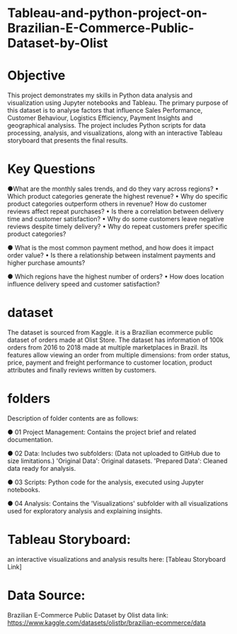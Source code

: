 # Tableau-and-python-project-on-Brazilian-E-Commerce-Public-Dataset-by-Olist
# Objective
This project demonstrates my skills in Python data analysis and visualization using Jupyter notebooks and Tableau.
The primary purpose of this dataset is to analyse factors that influence  Sales Performance, Customer Behaviour, Logistics Efficiency, Payment Insights and geographical analysiss.
The project includes Python scripts for data processing, analysis, and visualizations, along with an interactive Tableau storyboard that presents the final results.
# Key Questions
●What are the monthly sales trends, and do they vary across regions? 
• Which product categories generate the highest revenue? 
•   Why do specific product categories outperform others in revenue? 
How do customer reviews affect repeat purchases? 
• Is there a correlation between delivery time and customer satisfaction? 
• Why do some customers leave negative reviews despite timely delivery? 
• Why do repeat customers prefer specific product categories? 

● What is the most common payment method, and how does it impact order value? 
• Is there a relationship between instalment payments and higher purchase amounts? 

● Which regions have the highest number of orders? 
• How does location influence delivery speed and customer satisfaction? 

# dataset
 The dataset is sourced from Kaggle. it is a Brazilian ecommerce public dataset of orders made at 
Olist Store. The dataset has information of 100k orders from 2016 to 2018 made at multiple 
marketplaces in Brazil. Its features allow viewing an order from multiple dimensions: from order status, 
price, payment and freight performance to customer location, product attributes and finally reviews 
written by customers.  

# folders
Description of folder contents are as follows:

● 01 Project Management: Contains the project brief and related documentation.

● 02 Data: Includes two subfolders: (Data not uploaded to GitHub due to size limitations.)
'Original Data': Original datasets.
'Prepared Data': Cleaned data ready for analysis.

● 03 Scripts: Python code for the analysis, executed using Jupyter notebooks.

● 04 Analysis: Contains the 'Visualizations' subfolder with all visualizations used for exploratory analysis and explaining insights.

# Tableau Storyboard:
an interactive visualizations and analysis results here: [Tableau Storyboard Link]

# Data Source:

Brazilian E-Commerce Public Dataset by Olist
data link:
https://www.kaggle.com/datasets/olistbr/brazilian-ecommerce/data







